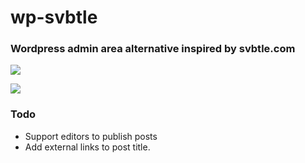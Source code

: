 # wp-svbtle
### Wordpress admin area alternative inspired by svbtle.com

![][2]

![][1]

 [2]: https://github.com/gravityonmars/wp-svbtle/raw/master/wp-svbtle/screenshot-2.png
 [1]: https://github.com/gravityonmars/wp-svbtle/raw/master/wp-svbtle/screenshot-1.png


### Todo
* Support editors to publish posts
* Add external links to post title.
